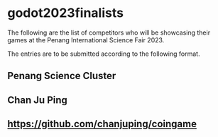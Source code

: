 # godot2023finalists

The following are the list of competitors who will be showcasing their games at the Penang International Science Fair 2023.

The entries are to be submitted according to the following format.

## Penang Science Cluster
## Chan Ju Ping
## https://github.com/chanjuping/coingame
